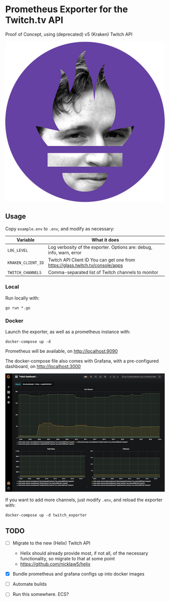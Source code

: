 # Prometheus Exporter for the Twitch.tv API

Proof of Concept, using (deprecated) v5 (Kraken) Twitch API

![Combination of Prometheus logo and Kappa emote from Twitch](images/prometheus-kappa.png)


## Usage

Copy `example.env` to `.env`, and modify as necessary:

| Variable           | What it does                                                                    |
|--------------------|---------------------------------------------------------------------------------|
| `LOG_LEVEL`        | Log verbosity of the exporter. Options are: debug, info, warn, error            |
| `KRAKEN_CLIENT_ID` | Twitch API Client ID  You can get one from https://glass.twitch.tv/console/apps |
| `TWITCH_CHANNELS`  | Comma-separated list of Twitch channels to monitor                              |

### Local

Run locally with:

```
go run *.go
```

### Docker

Launch the exporter, as well as a prometheus instance with:

```
docker-compose up -d
```

Prometheus will be available, on [http://localhost:9090](http://localhost:9090)

The docker-compose file also comes with Grafana, with a pre-configured dashboard, on [http://localhost:3000](http://localhost:3000)

![screenshot of Grafana dashboard](images/grafana.png)

If you want to add more channels, just modify `.env`, and reload the exporter with:

```
docker-compose up -d twitch_exporter
```




## TODO

- [ ] Migrate to the new (Helix) Twitch API
  - Helix should already provide most, if not all, of the necessary functionality, so migrate to that at some point
  - https://github.com/nicklaw5/helix

- [X] Bundle prometheus and grafana configs up into docker images

- [ ] Automate builds

- [ ] Run this somewhere. ECS?
